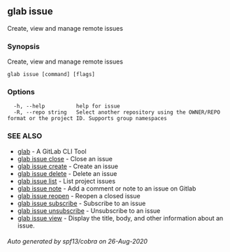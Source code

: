 ## glab issue

Create, view and manage remote issues

### Synopsis

Create, view and manage remote issues

```
glab issue [command] [flags]
```

### Options

```
  -h, --help          help for issue
  -R, --repo string   Select another repository using the OWNER/REPO format or the project ID. Supports group namespaces
```

### SEE ALSO

* [glab](glab.md)	 - A GitLab CLI Tool
* [glab issue close](glab_issue_close.md)	 - Close an issue
* [glab issue create](glab_issue_create.md)	 - Create an issue
* [glab issue delete](glab_issue_delete.md)	 - Delete an issue
* [glab issue list](glab_issue_list.md)	 - List project issues
* [glab issue note](glab_issue_note.md)	 - Add a comment or note to an issue on Gitlab
* [glab issue reopen](glab_issue_reopen.md)	 - Reopen a closed issue
* [glab issue subscribe](glab_issue_subscribe.md)	 - Subscribe to an issue
* [glab issue unsubscribe](glab_issue_unsubscribe.md)	 - Unsubscribe to an issue
* [glab issue view](glab_issue_view.md)	 - Display the title, body, and other information about an issue.

###### Auto generated by spf13/cobra on 26-Aug-2020
